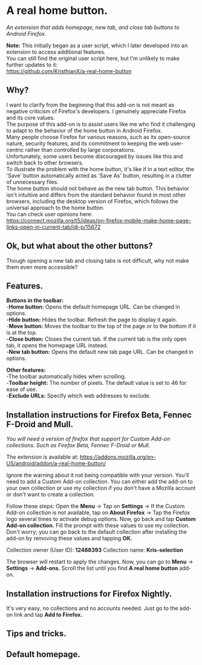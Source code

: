 # A real home button.
*An extension that adds homepage, new tab, and close tab buttons to Android Firefox.*

**Note:**
This initially began as a user script, which I later developed into an extension to access additional features.  
You can still find the original user script here, but I'm unlikely to make further updates to it:  
https://github.com/KristhianX/a-real-home-button



## Why?  
I want to clarify from the beginning that this add-on is not meant as negative criticism of Firefox's developers. I genuinely appreciate Firefox and its core values.  
The purpose of this add-on is to assist users like me who find it challenging to adapt to the behavior of the home button in Android Firefox.  
Many people choose Firefox for various reasons, such as its open-source nature, security features, and its commitment to keeping the web user-centric rather than controlled by large corporations.  
Unfortunately, some users become discouraged by issues like this and switch back to other browsers.  
To illustrate the problem with the home button, it's like if in a text editor, the 'Save' button automatically acted as 'Save As' button, resulting in a clutter of unnecessary files.  
The home button should not behave as the new tab button. This behavior isn't intuitive and differs from the standard behavior found in most other browsers, including the desktop version of Firefox, which follows the universal approach to the home button.  
You can check user opinions here:  
https://connect.mozilla.org/t5/ideas/on-firefox-mobile-make-home-page-links-open-in-current-tab/idi-p/15672

## Ok, but what about the other buttons?  
Though opening a new tab and closing tabs is not difficult, why not make them even more accessible?

## Features.
**Buttons in the toolbar:**  
-**Home button:** Opens the default homepage URL. Can be changed in options.  
-**Hide button:** Hides the toolbar. Refresh the page to display it again.  
-**Move button:** Moves the toolbar to the top of the page or to the bottom if it is at the top.  
-**Close button:** Closes the current tab. If the current tab is the only open tab, it opens the homepage URL instead.  
-**New tab button:** Opens the default new tab page URL. Can be changed in options.

**Other features:**  
-The toolbar automatically hides when scrolling.  
-**Toolbar height:** The number of pixels. The default value is set to 46 for ease of use.  
-**Exclude URLs:** Specify which web addresses to exclude.

## Installation instructions for Firefox Beta, Fennec F-Droid and Mull.
*You will need a version of firefox that support for Custom Add-on collections. Such as Firefox Beta, Fennec F-Droid or Mull.*

The extension is available at: https://addons.mozilla.org/en-US/android/addon/a-real-home-button/

Ignore the warning about it not being compatible with your version. You'll need to add a Custom Add-on collection. You can either add the add-on to your own collection or use my collection if you don't have a Mozilla account or don't want to create a collection.

Follow these steps: Open the **Menu** -> Tap on **Settings** ->
If the Custom Add-on collection is not available, tap on **About Firefox** -> Tap the Firefox logo several times to activate debug options.
Now, go back and tap **Custom Add-on collection.**
Fill the prompt with these values to use my collection. Don't worry; you can go back to the default collection after installing the add-on by removing these values and tapping **OK.**

Collection owner (User ID): **12488393**
Collection name: **Kris-selection**

The browser will restart to apply the changes.
Now, you can go to **Menu** -> **Settings** -> **Add-ons.** Scroll the list until you find **A real home button** add-on.

## Installation instructions for Firefox Nightly.
It's very easy, no collections and no accounts needed. Just go to the add-on link and tap **Add to Firefox.**

## Tips and tricks.


## Default homepage.

